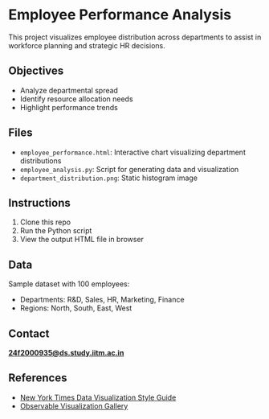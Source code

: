 # Employee Performance Analysis

This project visualizes employee distribution across departments to assist in workforce planning and strategic HR decisions.

## Objectives
- Analyze departmental spread
- Identify resource allocation needs
- Highlight performance trends

## Files
- `employee_performance.html`: Interactive chart visualizing department distributions
- `employee_analysis.py`: Script for generating data and visualization
- `department_distribution.png`: Static histogram image

## Instructions
1. Clone this repo
2. Run the Python script
3. View the output HTML file in browser

## Data
Sample dataset with 100 employees:
- Departments: R&D, Sales, HR, Marketing, Finance
- Regions: North, South, East, West

## Contact
**24f2000935@ds.study.iitm.ac.in**

## References
- [New York Times Data Visualization Style Guide](https://www.nytimes.com/)
- [Observable Visualization Gallery](https://observablehq.com/)

